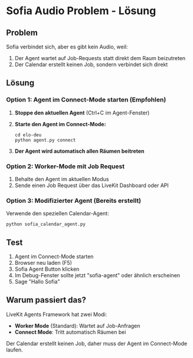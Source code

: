 # Sofia Audio Problem - Lösung

## Problem
Sofia verbindet sich, aber es gibt kein Audio, weil:
1. Der Agent wartet auf Job-Requests statt direkt dem Raum beizutreten
2. Der Calendar erstellt keinen Job, sondern verbindet sich direkt

## Lösung

### Option 1: Agent im Connect-Mode starten (Empfohlen)

1. **Stoppe den aktuellen Agent** (Ctrl+C im Agent-Fenster)

2. **Starte den Agent im Connect-Mode:**
   ```
   cd elo-deu
   python agent.py connect
   ```

3. **Der Agent wird automatisch allen Räumen beitreten**

### Option 2: Worker-Mode mit Job Request

1. Behalte den Agent im aktuellen Modus
2. Sende einen Job Request über das LiveKit Dashboard oder API

### Option 3: Modifizierter Agent (Bereits erstellt)

Verwende den speziellen Calendar-Agent:
```
python sofia_calendar_agent.py
```

## Test

1. Agent im Connect-Mode starten
2. Browser neu laden (F5)
3. Sofia Agent Button klicken
4. Im Debug-Fenster sollte jetzt "sofia-agent" oder ähnlich erscheinen
5. Sage "Hallo Sofia"

## Warum passiert das?

LiveKit Agents Framework hat zwei Modi:
- **Worker Mode** (Standard): Wartet auf Job-Anfragen
- **Connect Mode**: Tritt automatisch Räumen bei

Der Calendar erstellt keinen Job, daher muss der Agent im Connect-Mode laufen.